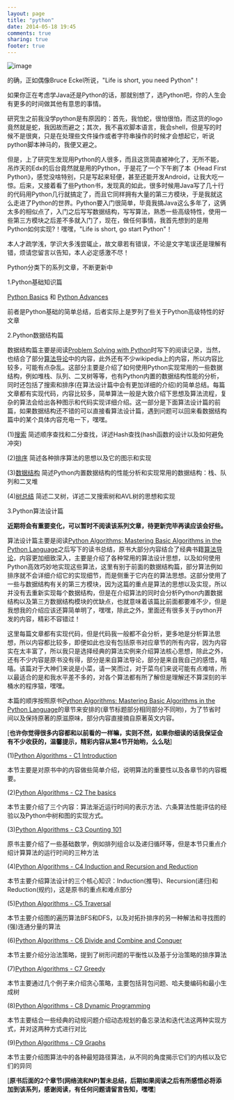 ```yaml
---
layout: page
title: "python"
date: 2014-05-18 19:45
comments: true
sharing: true
footer: true
---
```


![image](http://hujiaweibujidao.github.io/images/python-logo.png)

的确，正如偶像Bruce Eckel所说，"Life is short, you need Python"！

如果你正在考虑学Java还是Python的话，那就别想了，选Python吧，你的人生会有更多的时间做其他有意思的事情。

研究生之前我没学python是有原因的：首先，我怕蛇，很怕很怕，而这货的logo竟然就是蛇，我因故而避之；其次，我不喜欢脚本语言，我会shell，但是写的时候不是很爽，只是在处理些文件操作或者字符串操作的时候才会想起它，听说python脚本神马的，我便又避之。

但是，上了研究生发现用Python的人很多，而且这货简直被神化了，无所不能，吊炸天的Edx的后台竟然就是用的Python，于是花了一个下午刷了本《Head First Python》，感觉没啥特别，只是写起来轻便，甚至还能开发Android，让我大吃一惊。后来，又接着看了些Python书，发现真的如此，很多时候用Java写了几十行的代码用Python几行就搞定了，而且它同样拥有大量的第三方模块，于是我就这么走进了Python的世界。Python要入门很简单，毕竟我搞Java这么多年了，这俩太多的相似点了，入门之后写写数据结构，写写算法，熟悉一些高级特性，使用一些第三方模块之后差不多就入门了，现在，做任何事情，我首先想到的是用Python如何实现?！嘿嘿，"Life is short, go start Python"！

本人才疏学浅，学识大多浅尝辄止，故文章若有错误，不论是文字笔误还是理解有错，烦请您留言以告知，本人必定感激不尽！

Python分类下的系列文章，不断更新中

1.Python基础知识篇

[Python Basics](http://hujiaweibujidao.github.io/blog/2014/05/10/python-tips1/) 和 [Python Advances](http://hujiaweibujidao.github.io/blog/2014/05/16/python-tips2/)

前者是Python基础的简单总结，后者实际上是罗列了些关于Python高级特性的好文章

2.Python数据结构篇

数据结构篇主要是阅读[Problem Solving with Python](http://interactivepython.org/courselib/static/pythonds/index.html)时写下的阅读记录，当然，也结合了部分[算法导论](http://en.wikipedia.org/wiki/Introduction_to_Algorithms)中的内容，此外还有不少wikipedia上的内容，所以内容比较多，可能有点杂乱。这部分主要是介绍了如何使用Python实现常用的一些数据结构，例如堆栈、队列、二叉树等等，也有Python内置的数据结构性能的分析，同时还包括了搜索和排序(在算法设计篇中会有更加详细的介绍)的简单总结。每篇文章都有实现代码，内容比较多，简单算法一般是大致介绍下思想及算法流程，复杂的算法会给出各种图示和代码实现详细介绍。这一部分是下面算法设计篇的前篇，如果数据结构还不错的可以直接看算法设计篇，遇到问题可以回来看数据结构篇中的某个具体内容充电一下，嘿嘿。

(1)[搜索](http://hujiaweibujidao.github.io/blog/2014/05/07/python-algorithms-search/) 简述顺序查找和二分查找，详述Hash查找(hash函数的设计以及如何避免冲突)

(2)[排序](http://hujiaweibujidao.github.io/blog/2014/05/07/python-algorithms-sort/)  简述各种排序算法的思想以及它的图示和实现

(3)[数据结构](http://hujiaweibujidao.github.io/blog/2014/05/08/python-algorithms-datastructures/)  简述Python内置数据结构的性能分析和实现常用的数据结构：栈、队列和二叉堆

(4)[树总结](http://hujiaweibujidao.github.io/blog/2014/05/08/python-algorithms-Trees/)  简述二叉树，详述二叉搜索树和AVL树的思想和实现

3.Python算法设计篇

**近期将会有重要变化，可以暂时不阅读该系列文章，待更新完毕再读应该会好些。**

算法设计篇主要是阅读[Python Algorithms: Mastering Basic Algorithms in the Python Language](http://link.springer.com/book/10.1007%2F978-1-4302-3238-4)之后写下的读书总结，原书大部分内容结合了经典书籍[算法导论](http://en.wikipedia.org/wiki/Introduction_to_Algorithms)，内容更加细致深入，主要是介绍了各种常用的算法设计思想，以及如何使用Python高效巧妙地实现这些算法，这里有别于前面的数据结构篇，部分算法例如排序就不会详细介绍它的实现细节，而是侧重于它内在的算法思想。这部分使用了一些与数据结构有关的第三方模块，因为这篇的重点是算法的思想以及实现，所以并没有去重新实现每个数据结构，但是在介绍算法的同时会分析Python内置数据结构以及第三方数据结构模块的优缺点，也就意味着该篇比前面都要难不少，但是我想我的介绍应该还算简单明了，嘿嘿，除此之外，里面还有很多关于python开发的内容，精彩不容错过！

这里每篇文章都有实现代码，但是代码我一般都不会分析，更多地是分析算法思想，所以内容都比较多，即便如此也没有包括原书对应章节的所有内容，因为内容实在太丰富了，所以我只是选择经典的算法实例来介绍算法核心思想，除此之外，还有不少内容是原书没有得，部分是来自算法导论，部分是来自我自己的感悟，嘻嘻。该篇对于大神们来说是小菜，请一笑而过，对于菜鸟们来说可能有点难啃，所以最适合的是和我水平差不多的，对各个算法都有所了解但是理解还不算深刻的半桶水的程序猿，嘿嘿。

本篇的顺序按照原书[Python Algorithms: Mastering Basic Algorithms in the Python Language](http://link.springer.com/book/10.1007%2F978-1-4302-3238-4)的章节来安排的(章节标题部分相同部分不同哟)，为了节省时间以及保持原著的原滋原味，部分内容直接摘自原著英文内容。 

[**也许你觉得很多内容都和以前看的一样嘛，实则不然，如果你细读的话我保证会有不少收获的，温馨提示，精彩内容从第4节开始哟，么么哒**]

(1)[Python Algorithms - C1 Introduction](http://hujiaweibujidao.github.io/blog/2014/07/01/python-algorithms-introduction/) 

本节主要是对原书中的内容做些简单介绍，说明算法的重要性以及各章节的内容概要。

(2)[Python Algorithms - C2 The basics](http://hujiaweibujidao.github.io/blog/2014/07/01/python-algorithms-the-basics/) 

本节主要介绍了三个内容：算法渐近运行时间的表示方法、六条算法性能评估的经验以及Python中树和图的实现方式。

(3)[Python Algorithms - C3 Counting 101](http://hujiaweibujidao.github.io//blog/2014/07/01/python-algorithms-counting-101/) 

原书主要介绍了一些基础数学，例如排列组合以及递归循环等，但是本节只重点介绍计算算法的运行时间的三种方法

(4)[Python Algorithms - C4 Induction and Recursion and Reduction](http://hujiaweibujidao.github.io/blog/2014/07/01/python-algorithms-induction/) 

本节主要介绍算法设计的三个核心知识：Induction(推导)、Recursion(递归)和Reduction(规约)，这是原书的重点和难点部分

(5)[Python Algorithms - C5 Traversal](http://hujiaweibujidao.github.io/blog/2014/07/01/python-algorithms-traversal/) 

本节主要介绍图的遍历算法BFS和DFS，以及对拓扑排序的另一种解法和寻找图的(强)连通分量的算法

(6)[Python Algorithms - C6 Divide and Combine and Conquer](http://hujiaweibujidao.github.io/blog/2014/07/01/python-algorithms-divide-and-combine-and-conquer/) 

本节主要介绍分治法策略，提到了树形问题的平衡性以及基于分治策略的排序算法

(7)[Python Algorithms - C7 Greedy](http://hujiaweibujidao.github.io/blog/2014/07/01/python-algorithms-greedy/) 

本节主要通过几个例子来介绍贪心策略，主要包括背包问题、哈夫曼编码和最小生成树

(8)[Python Algorithms - C8 Dynamic Programming](http://hujiaweibujidao.github.io/blog/2014/07/01/python-algorithms-dynamic-programming/) 

本节主要结合一些经典的动规问题介绍动态规划的备忘录法和迭代法这两种实现方式，并对这两种方式进行对比

(9)[Python Algorithms - C9 Graphs](http://hujiaweibujidao.github.io/blog/2014/07/01/python-algorithms-graphs/) 

本节主要介绍图算法中的各种最短路径算法，从不同的角度揭示它们的内核以及它们的异同

[**原书后面的2个章节(网络流和NP)暂未总结，后期如果阅读之后有所感悟必将添加到该系列，感谢阅读，有任何问题请留言告知，嘿嘿**]





















